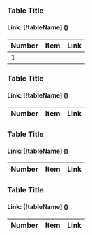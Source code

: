 
### Table Title
#### Link: [!tableName] ()

Number | Item | Link
------ | ---- | ----
1	|

### Table Title
#### Link: [!tableName] ()

Number | Item | Link
------ | ---- | ----


### Table Title
#### Link: [!tableName] ()

Number | Item | Link
------ | ---- | ----


### Table Title
#### Link: [!tableName] ()

Number | Item | Link
------ | ---- | ----
